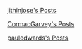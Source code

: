 [jithinjose's Posts](https://techcommunity.microsoft.com/t5/forums/recentpostspage/post-type/message/user-id/324164)

[CormacGarvey's Posts](https://techcommunity.microsoft.com/t5/forums/recentpostspage/post-type/message/user-id/364170)

[pauledwards's Posts](https://techcommunity.microsoft.com/t5/forums/recentpostspage/post-type/message/user-id/363080)
